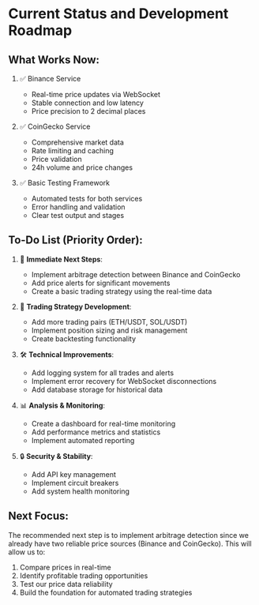 # Current Status and Development Roadmap

## What Works Now:

1. ✅ Binance Service

    - Real-time price updates via WebSocket
    - Stable connection and low latency
    - Price precision to 2 decimal places

2. ✅ CoinGecko Service

    - Comprehensive market data
    - Rate limiting and caching
    - Price validation
    - 24h volume and price changes

3. ✅ Basic Testing Framework
    - Automated tests for both services
    - Error handling and validation
    - Clear test output and stages

## To-Do List (Priority Order):

1. 🎯 **Immediate Next Steps**:

    - Implement arbitrage detection between Binance and CoinGecko
    - Add price alerts for significant movements
    - Create a basic trading strategy using the real-time data

2. 🔄 **Trading Strategy Development**:

    - Add more trading pairs (ETH/USDT, SOL/USDT)
    - Implement position sizing and risk management
    - Create backtesting functionality

3. 🛠️ **Technical Improvements**:

    - Add logging system for all trades and alerts
    - Implement error recovery for WebSocket disconnections
    - Add database storage for historical data

4. 📊 **Analysis & Monitoring**:

    - Create a dashboard for real-time monitoring
    - Add performance metrics and statistics
    - Implement automated reporting

5. 🔒 **Security & Stability**:
    - Add API key management
    - Implement circuit breakers
    - Add system health monitoring

## Next Focus:

The recommended next step is to implement arbitrage detection since we already have two reliable price sources (Binance and CoinGecko). This will allow us to:

1. Compare prices in real-time
2. Identify profitable trading opportunities
3. Test our price data reliability
4. Build the foundation for automated trading strategies
